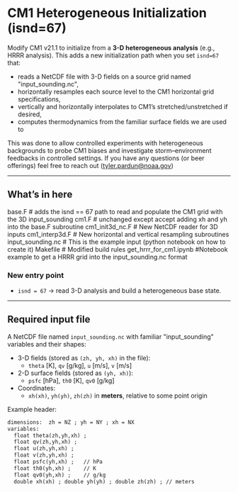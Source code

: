 # CM1 Heterogeneous Initialization (isnd=67)

Modify CM1 v21.1 to initialize from a **3-D heterogeneous analysis** (e.g., HRRR analysis). This adds a new initialization path when you set `isnd=67` that:
- reads a NetCDF file with 3-D fields on a source grid named "input_sounding.nc",
- horizontally resamples each source level to the CM1 horizontal grid specifications,
- vertically and horizontally interpolates to CM1’s stretched/unstretched if desired,
- computes thermodynamics from the familiar surface fields we are used to

This was done to allow controlled experiments with heterogeneous backgrounds to probe CM1 biases and investigate storm–environment feedbacks in controlled settings. If you have any questions (or beer offerings) feel free to reach out (tyler.pardun@noaa.gov)

---

## What’s in here

base.F # adds the isnd == 67 path to read and populate the CM1 grid with the 3D input_sounding
cm1.F # unchanged except accept adding xh and yh into the base.F subroutine
cm1_init3d_nc.F # New NetCDF reader for 3D inputs
cm1_interp3d.F # New horizontal and vertical resampling subroutines
input_sounding.nc # This is the example input (python notebook on how to create it)
Makefile # Modified build rules
get_hrrr_for_cm1.ipynb #Notebook example to get a HRRR grid into the input_sounding.nc format

### New entry point
- `isnd = 67` → read 3-D analysis and build a heterogeneous base state.

---

## Required input file

A NetCDF file named `input_sounding.nc` with familiar "input_sounding" variables and their shapes:

- 3-D fields (stored as `(zh, yh, xh)` in the file):
  - `theta` [K], `qv` [g/kg], `u` [m/s], `v` [m/s]
- 2-D surface fields (stored as `(yh, xh)`):
  - `psfc` [hPa], `th0` [K], `qv0` [g/kg]
- Coordinates:
  - `xh(xh)`, `yh(yh)`, `zh(zh)` in **meters**, relative to some point origin

Example header:
```txt
dimensions:  zh = NZ ; yh = NY ; xh = NX
variables:
  float theta(zh,yh,xh) ;
  float qv(zh,yh,xh) ;
  float u(zh,yh,xh) ;
  float v(zh,yh,xh) ;
  float psfc(yh,xh) ;   // hPa
  float th0(yh,xh) ;    // K
  float qv0(yh,xh) ;    // g/kg
  double xh(xh) ; double yh(yh) ; double zh(zh) ; // meters
